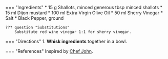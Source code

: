 === "Ingredients"
    * 15 g Shallots, minced generous tbsp minced shallots
    * 15 ml Dijon mustard
    * 100 ml Extra Virgin Olive Oil
    * 50 ml Sherry Vinegar
    * Salt
    * Black Pepper, ground

    ??? question "Substitutions"
        Substitute red wine vinegar 1:1 for sherry vinegar.

=== "Directions"
    1. **Whisk ingredients** together in a bowl.

=== "References"
    Inspired by [Chef John](https://foodwishes.blogspot.com/2013/09/salad-lyonnaise-super-salad-from-city.html).
